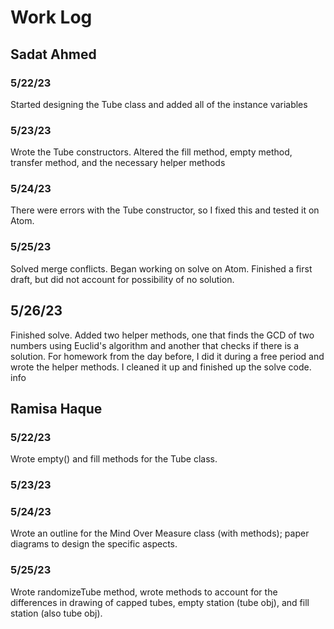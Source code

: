 # Work Log

## Sadat Ahmed

### 5/22/23
Started designing the Tube class and added all of the instance variables
### 5/23/23
Wrote the Tube constructors. Altered the fill method, empty method, transfer method, and the necessary helper methods
### 5/24/23
There were errors with the Tube constructor, so I fixed this and tested it on Atom.
### 5/25/23
Solved merge conflicts. Began working on solve on Atom. Finished a first draft, but did not account for possibility of no solution.

## 5/26/23
Finished solve. Added two helper methods, one that finds the GCD of two numbers using Euclid's algorithm and another that checks if there is a solution. For homework from the day before, I did it during a free period and wrote the helper methods. I cleaned it up and finished up the solve code.
info


## Ramisa Haque

### 5/22/23
Wrote empty() and fill methods for the Tube class.
### 5/23/23

### 5/24/23
Wrote an outline for the Mind Over Measure class (with methods); paper diagrams to design the specific aspects.
### 5/25/23
Wrote randomizeTube method, wrote methods to account for the differences in drawing of capped tubes, empty station (tube obj), and fill station (also tube obj).
